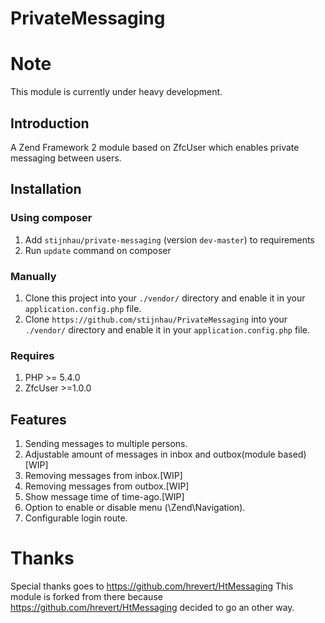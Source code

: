PrivateMessaging
================

# Note
This module is currently under heavy development.

## Introduction

A Zend Framework 2 module based on ZfcUser which enables private messaging between users.

## Installation

### Using composer

1. Add `stijnhau/private-messaging` (version `dev-master`) to requirements
2. Run `update` command on composer

### Manually

1. Clone this project into your `./vendor/` directory and enable it in your
   `application.config.php` file.
2. Clone `https://github.com/stijnhau/PrivateMessaging` into your `./vendor/` directory and enable it in your
   `application.config.php` file.

### Requires

1. PHP >= 5.4.0
2. ZfcUser >=1.0.0

## Features
1. Sending messages to multiple persons.
2. Adjustable amount of messages in inbox and outbox(module based)[WIP]
3. Removing messages from inbox.[WIP]
4. Removing messages from outbox.[WIP]
5. Show message time of time-ago.[WIP]
6. Option to enable or disable menu (\Zend\Navigation).
7. Configurable login route.

# Thanks
Special thanks goes to https://github.com/hrevert/HtMessaging
This module is forked from there because https://github.com/hrevert/HtMessaging decided to go an other way.